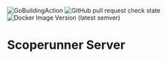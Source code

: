 ![GoBuildingAction](https://github.com/ddefrancesco/scoperunner_server/actions/workflows/go.yml/badge.svg) 
![GitHub pull request check state](https://img.shields.io/github/status/s/pulls/ddefrancesco/scoperunner_server)
![Docker Image Version (latest semver)](https://img.shields.io/docker/v/ddefrancesco/scoperunner_server)


# Scoperunner Server
